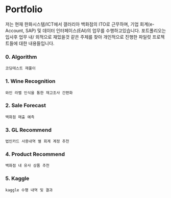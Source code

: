 # Portfolio

저는 현재 한화시스템/ICT에서 갤러리아 백화점의 ITO로 근무하며, 기업 회계(e-Account, SAP) 및 데이터 인터페이스(EAI)의 업무를 수행하고있습니다.
포트폴리오는 입사후 업무 내/ 외적으로 재밌을것 같은 주제를 찾아 개인적으로 진행한 파일럿 프로젝트들에 대한 내용들입니다.

### 0. Algorithm

    코딩테스트 재풀이

### 1. Wine Recognition

    와인 라벨 인식을 통한 재고조사 간편화

### 2. Sale Forecast

    백화점 매출 예측

### 3. GL Recommend

    법인카드 사용내역 별 회계 계정 추천
    
### 4. Product Recommend

    백화점 내 유사 상품 추천

### 5. Kaggle

    kaggle 수행 내역 및 결과
